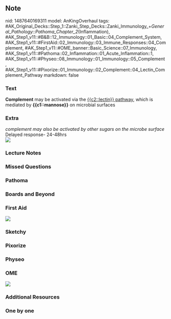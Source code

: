 ## Note
nid: 1487640169311
model: AnKingOverhaul
tags: #AK_Original_Decks::Step_1::Zanki_Step_Decks::Zanki_Immunology_+_General_Pathology::Pathoma_Chapter_2_(Inflammation), #AK_Step1_v11::#B&B::12_Immunology::01_Basic::04_Complement_System, #AK_Step1_v11::#FirstAid::02_Immunology::03_Immune_Responses::04_Complement, #AK_Step1_v11::#OME_banner::Basic_Science::07_Immunology, #AK_Step1_v11::#Pathoma::02_Inflammation::01_Acute_Inflammation::1, #AK_Step1_v11::#Physeo::08_Immunology::01_Immunology::05_Complement, #AK_Step1_v11::#Pixorize::01_Immunology::02_Complement::04_Lectin_Complement_Pathway
markdown: false

### Text
<div>
  <b>Complement</b> may be activated via the <u>{{c2::lectin}}
  pathway</u>, which is mediated by <b>{{c1::mannose}}</b> on
  microbial surfaces
</div>

### Extra
<div>
  <i>complement may also be activated by other sugars on the
  microbe surface</i>
</div>
<div>
  Delayed response- 24-48hrs
</div>
<div><img src="paste-515353125847412.jpg"></div>

### Lecture Notes


### Missed Questions


### Pathoma


### Boards and Beyond


### First Aid
<img src="tmpuRAVva.png">

### Sketchy


### Pixorize


### Physeo


### OME
<div class="ome-widget">
  <a href=
  "https://onlinemeded.org/spa/immunology?ref=anki"><img src=
  "_OME_AnkiFlashcards_Topic_6.png"></a>
</div>

### Additional Resources


### One by one

